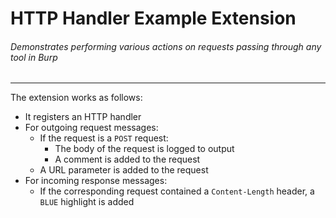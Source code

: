 HTTP Handler Example Extension
============================

###### Demonstrates performing various actions on requests passing through any tool in Burp

---

The extension works as follows:
- It registers an HTTP handler
- For outgoing request messages:
  - If the request is a `POST` request:
    - The body of the request is logged to output
    - A comment is added to the request
  - A URL parameter is added to the request
- For incoming response messages:
  - If the corresponding request contained a `Content-Length` header, a `BLUE` highlight is added